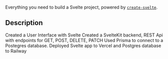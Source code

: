 Everything you need to build a Svelte project, powered by [`create-svelte`](https://github.com/sveltejs/kit/tree/master/packages/create-svelte).

## Description

Created a User Interface with Svelte
Created a SvelteKit backend, REST Api with endpoints for GET, POST, DELETE, PATCH
Used Prisma to connect to a Postegres database.
Deployed Svelte app to Vercel and Postgres database to Railway


